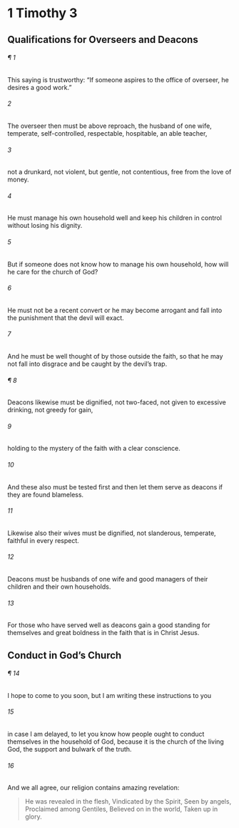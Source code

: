 # 1 Timothy 3
## Qualifications for Overseers and Deacons
###### ¶ 1
This saying is trustworthy: “If someone aspires to the office of overseer, he desires a good work.”
###### 2
The overseer then must be above reproach, the husband of one wife, temperate, self-controlled, respectable, hospitable, an able teacher,
###### 3
not a drunkard, not violent, but gentle, not contentious, free from the love of money.
###### 4
He must manage his own household well and keep his children in control without losing his dignity.
###### 5
But if someone does not know how to manage his own household, how will he care for the church of God?
###### 6
He must not be a recent convert or he may become arrogant and fall into the punishment that the devil will exact.
###### 7
And he must be well thought of by those outside the faith, so that he may not fall into disgrace and be caught by the devil’s trap.
###### ¶ 8
Deacons likewise must be dignified, not two-faced, not given to excessive drinking, not greedy for gain,
###### 9
holding to the mystery of the faith with a clear conscience.
###### 10
And these also must be tested first and then let them serve as deacons if they are found blameless.
###### 11
Likewise also their wives must be dignified, not slanderous, temperate, faithful in every respect.
###### 12
Deacons must be husbands of one wife and good managers of their children and their own households.
###### 13
For those who have served well as deacons gain a good standing for themselves and great boldness in the faith that is in Christ Jesus.
## Conduct in God’s Church
###### ¶ 14
I hope to come to you soon, but I am writing these instructions to you
###### 15
in case I am delayed, to let you know how people ought to conduct themselves in the household of God, because it is the church of the living God, the support and bulwark of the truth.
###### 16
And we all agree, our religion contains amazing revelation:
> He was revealed in the flesh,
> Vindicated by the Spirit,
> Seen by angels,
> Proclaimed among Gentiles,
> Believed on in the world,
> Taken up in glory.
